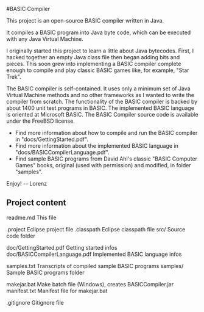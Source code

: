 #BASIC Compiler

This project is an open-source BASIC compiler written in Java.

It compiles a BASIC program into Java byte code, which can be executed with any Java Virtual Machine.

I originally started this project to learn a little about Java bytecodes. First, I hacked together an empty Java class file then began adding bits and pieces. This soon grew into implementing a BASIC compiler complete enough to compile and play classic BASIC games like, for example, "Star Trek". 

The BASIC compiler is self-contained. It uses only a minimum set of Java Virtual Machine methods and no other frameworks as I wanted to write the compiler from scratch. The functionality of the BASIC compiler is backed by about 1400 unit test programs in BASIC. The implemented BASIC language is oriented at Microsoft BASIC. The BASIC Compiler source code is available under the FreeBSD license.

* Find more information about how to compile and run the BASIC compiler in "docs/GettingStarted.pdf".
* Find more information about the implemented BASIC language in "docs/BASICCompilerLanguage.pdf".
* Find sample BASIC programs from David Ahl's classic "BASIC Computer Games" books, original (used with permission) and modified, in folder "samples".

Enjoy! -- Lorenz

## Project content

readme.md                      This file

.project                       Eclipse project file
.classpath                     Eclipse classpath file
src/                           Source code folder

doc/GettingStarted.pdf         Getting started infos
doc/BASICCompilerLanguage.pdf  Implemented BASIC language infos

samples.txt                    Transcripts of compiled sample BASIC programs
samples/                       Sample BASIC programs folder

makejar.bat                    Make batch file (Windows), creates BASICCompiler.jar
manifest.txt                   Manifest file for makejar.bat

.gitignore                     Gitignore file
